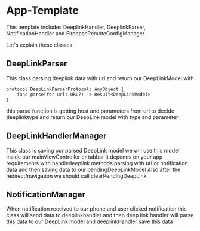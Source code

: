 # App-Template
This template includes DeeplinkHandler, DeeplinkParser, NotificationHandler and FirebaseRemoteConfigManager

Let's explain these classes

## DeepLinkParser
This class parsing deeplink data with url and return our DeepLinkModel 
with 
```
protocol DeepLinkParserProtocol: AnyObject {
    func parse(for url: URL?) -> Result<DeepLinkModel>
}
```
this parse function is getting host and parameters from url to decide deeplinktype and return our DeepLink model with type and parameter

## DeepLinkHandlerManager
This class is saving our parsed DeepLink model we will use this model inside our mainViewController or tabbar it depends on your app requirements
with handledeeplink methods parsing with url or notification data and then saving data to our pendingDeepLinkModel
Also after the redirect/navigation we should call clearPendingDeepLink

## NotificationManager
When notification received to our phone and user clicked notification this class will send data to deeplinkhandler and then deep link handler will parse this data to our DeepLink model and deeplinkHandler save this data








